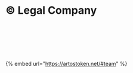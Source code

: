 # © Legal Company

<div>

<figure><img src="../.gitbook/assets/NIB ARTOS_001.png" alt=""><figcaption></figcaption></figure>

 

<figure><img src="../.gitbook/assets/NIB ARTOS_002.png" alt=""><figcaption></figcaption></figure>

 

<figure><img src="../.gitbook/assets/NPWP ARTOS.jpg" alt=""><figcaption></figcaption></figure>

 

<figure><img src="../.gitbook/assets/SK-Menhumham Artos.png" alt=""><figcaption></figcaption></figure>

 

<figure><img src="../.gitbook/assets/pse artos token_002.png" alt=""><figcaption></figcaption></figure>

 

<figure><img src="../.gitbook/assets/pse dapp wallet_002.png" alt=""><figcaption></figcaption></figure>

 

<figure><img src="../.gitbook/assets/pse_002.png" alt=""><figcaption></figcaption></figure>

</div>

{% embed url="https://artostoken.net/#team" %}
